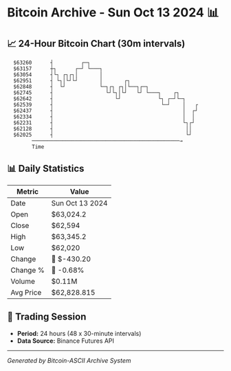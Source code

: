 # Bitcoin Archive - Sun Oct 13 2024 📊

## 📈 24-Hour Bitcoin Chart (30m intervals)

```
  $63260      ┤         ┌─┐                                    
  $63157      ┼┐      ┌─┘ └───┐                                
  $63054      ┤└┐ ┌┐┌┐│       │                                
  $62951      ┤ └┐│└┘└┘       │       ┌┐                       
  $62848      ┤  └┘           └─┐┌┐ ┌┐│└──┐┌─┐                 
  $62745      ┤                 └┘└┐│└┘   └┘ └───┐    ┌┐       
  $62642      ┤                    └┘            └┐ ┌─┘└─┐     
  $62539      ┤                                   └─┘    │   ┌ 
  $62437      ┤                                          │  ┌┘ 
  $62334      ┤                                          │  │  
  $62231      ┤                                          └┐┌┘  
  $62128      ┤                                           ││   
  $62025      ┤                                           └┘   
        ────────────────────────────────────────────────→
        Time
```

## 📊 Daily Statistics

| Metric | Value |
|--------|-------|
| Date | Sun Oct 13 2024 |
| Open | $63,024.2 |
| Close | $62,594 |
| High | $63,345.2 |
| Low | $62,020 |
| Change | 🔴 $-430.20 |
| Change % | 🔴 -0.68% |
| Volume | $0.11M |
| Avg Price | $62,828.815 |

## 📅 Trading Session

- **Period:** 24 hours (48 x 30-minute intervals)
- **Data Source:** Binance Futures API

---
*Generated by Bitcoin-ASCII Archive System*
